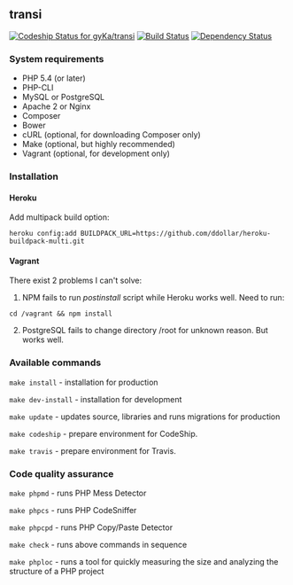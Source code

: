 ## transi

[![Codeship Status for gyKa/transi](https://www.codeship.io/projects/72b86db0-0c02-0132-b895-1a6ea54ccc5e/status)](https://www.codeship.io/projects/32092)
[![Build Status](https://travis-ci.org/gyKa/transi.svg?branch=master)](https://travis-ci.org/gyKa/transi)
[![Dependency Status](https://www.versioneye.com/user/projects/53ee6f0f13bb06f7cc000330/badge.svg?style=flat)](https://www.versioneye.com/user/projects/53ee6f0f13bb06f7cc000330)

### System requirements

* PHP 5.4 (or later)
* PHP-CLI
* MySQL or PostgreSQL
* Apache 2 or Nginx
* Composer
* Bower
* cURL (optional, for downloading Composer only)
* Make (optional, but highly recommended)
* Vagrant (optional, for development only)

### Installation

#### Heroku

Add multipack build option:

`heroku config:add BUILDPACK_URL=https://github.com/ddollar/heroku-buildpack-multi.git`

#### Vagrant

There exist 2 problems I can't solve:

1. NPM fails to run _postinstall_ script while Heroku works well. Need to run:

`cd /vagrant && npm install`

2. PostgreSQL fails to change directory /root for unknown reason. But works well.

### Available commands

`make install` - installation for production

`make dev-install` - installation for development

`make update` - updates source, libraries and runs migrations for production

`make codeship` - prepare environment for CodeShip.

`make travis` - prepare environment for Travis.

### Code quality assurance

`make phpmd` - runs PHP Mess Detector

`make phpcs` - runs PHP CodeSniffer

`make phpcpd` - runs PHP Copy/Paste Detector

`make check` - runs above commands in sequence

`make phploc` - runs a tool for quickly measuring the size and analyzing the structure of a PHP project
